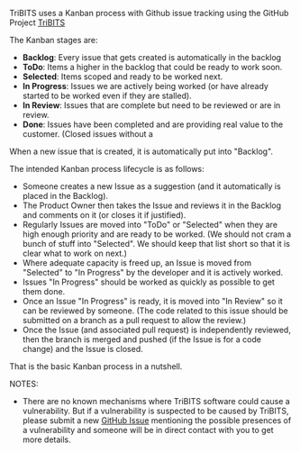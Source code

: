 TriBITS uses a Kanban process with Github issue tracking using the GitHub Project [TriBITS](https://github.com/TriBITSPub/TriBITS/projects)

The Kanban stages are:

* **Backlog**: Every issue that gets created is automatically in the backlog 
* **ToDo**: Items a higher in the backlog that could be ready to work soon.
* **Selected**: Items scoped and ready to be worked next.
* **In Progress**: Issues we are actively being worked (or have already started to be worked even if they are stalled).
* **In Review**: Issues that are complete but need to be reviewed or are in review.
* **Done**: Issues have been completed and are providing real value to the customer.  (Closed issues without a 

When a new issue that is created, it is automatically put into "Backlog".

The intended Kanban process lifecycle is as follows:
* Someone creates a new Issue as a suggestion (and it automatically is placed in the Backlog).
* The Product Owner then takes the Issue and reviews it in the Backlog and comments on it (or closes it if justified).
* Regularly Issues are moved into "ToDo" or "Selected" when they are high enough priority and are ready to be worked.  (We should not cram a bunch of stuff into "Selected".  We should keep that list short so that it is clear what to work on next.)
* Where adequate capacity is freed up, an Issue is moved from "Selected" to "In Progress" by the developer and it is actively worked.
* Issues "In Progress" should be worked as quickly as possible to get them done.
* Once an Issue "In Progress" is ready, it is moved into "In Review" so it can be reviewed by someone.  (The code related to this issue should be submitted on a branch as a pull request to allow the review.)
* Once the Issue (and associated pull request) is independently reviewed, then the branch is merged and pushed (if the Issue is for a code change) and the Issue is closed.

That is the basic Kanban process in a nutshell.

NOTES:

<a name="vulnerability_reports">

* There are no known mechanisms where TriBITS software could cause a vulnerability.  But if a vulnerability is suspected to be caused by TriBITS, please submit a new [GitHub Issue](https://github.com/TriBITSPub/TriBITS/issues) mentioning the possible presences of a vulnerability and someone will be in direct contact with you to get more details.
